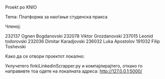 Proekt po KNIO 

Tema: Платформа за наоѓање студенска пракса

Членој:

232137 Ognen Bogdanovski
232078 Viktor Grozdanovski
237015 Leonid todorovski
232036 Dimitar Karadjovski 
236032 Luka Apostolov
191032 Filip Toshevski

Kако да се отвори проектот локално:

Уклучетего finkiLinkedinScrapper.py и компајлирајтего, откако го направивте тоа одете на локалната адреса: http://127.0.0.1:5000/
